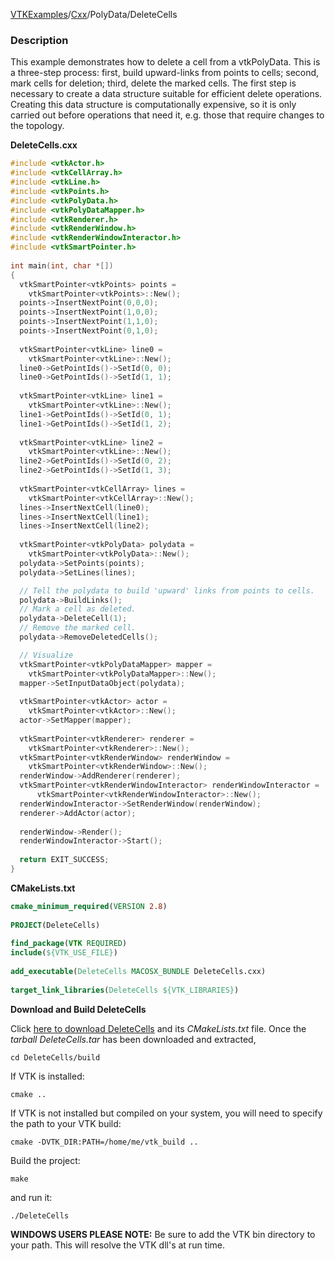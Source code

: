 [VTKExamples](/home/)/[Cxx](/Cxx)/PolyData/DeleteCells

### Description
This example demonstrates how to delete a cell from a vtkPolyData. This is a three-step process: first, build upward-links from points to cells; second, mark cells for deletion; third, delete the marked cells. The first step is necessary to create a data structure suitable for efficient delete operations. Creating this data structure is computationally expensive, so it is only carried out before operations that need it, e.g. those that require changes to the topology.

**DeleteCells.cxx**
```c++
#include <vtkActor.h>
#include <vtkCellArray.h>
#include <vtkLine.h>
#include <vtkPoints.h>
#include <vtkPolyData.h>
#include <vtkPolyDataMapper.h>
#include <vtkRenderer.h>
#include <vtkRenderWindow.h>
#include <vtkRenderWindowInteractor.h>
#include <vtkSmartPointer.h>
 
int main(int, char *[])
{
  vtkSmartPointer<vtkPoints> points =
    vtkSmartPointer<vtkPoints>::New();
  points->InsertNextPoint(0,0,0);
  points->InsertNextPoint(1,0,0);
  points->InsertNextPoint(1,1,0);
  points->InsertNextPoint(0,1,0);
 
  vtkSmartPointer<vtkLine> line0 = 
    vtkSmartPointer<vtkLine>::New();
  line0->GetPointIds()->SetId(0, 0);
  line0->GetPointIds()->SetId(1, 1);
 
  vtkSmartPointer<vtkLine> line1 = 
    vtkSmartPointer<vtkLine>::New();
  line1->GetPointIds()->SetId(0, 1);
  line1->GetPointIds()->SetId(1, 2);
 
  vtkSmartPointer<vtkLine> line2 = 
    vtkSmartPointer<vtkLine>::New();
  line2->GetPointIds()->SetId(0, 2);
  line2->GetPointIds()->SetId(1, 3);
 
  vtkSmartPointer<vtkCellArray> lines =
    vtkSmartPointer<vtkCellArray>::New();
  lines->InsertNextCell(line0);
  lines->InsertNextCell(line1);
  lines->InsertNextCell(line2);
 
  vtkSmartPointer<vtkPolyData> polydata =
    vtkSmartPointer<vtkPolyData>::New();
  polydata->SetPoints(points);
  polydata->SetLines(lines);

  // Tell the polydata to build 'upward' links from points to cells.
  polydata->BuildLinks();
  // Mark a cell as deleted.
  polydata->DeleteCell(1);
  // Remove the marked cell.
  polydata->RemoveDeletedCells();

  // Visualize
  vtkSmartPointer<vtkPolyDataMapper> mapper =
    vtkSmartPointer<vtkPolyDataMapper>::New();
  mapper->SetInputDataObject(polydata);
 
  vtkSmartPointer<vtkActor> actor =
    vtkSmartPointer<vtkActor>::New();
  actor->SetMapper(mapper);
 
  vtkSmartPointer<vtkRenderer> renderer =
    vtkSmartPointer<vtkRenderer>::New();
  vtkSmartPointer<vtkRenderWindow> renderWindow =
    vtkSmartPointer<vtkRenderWindow>::New();
  renderWindow->AddRenderer(renderer);
  vtkSmartPointer<vtkRenderWindowInteractor> renderWindowInteractor = 
      vtkSmartPointer<vtkRenderWindowInteractor>::New();
  renderWindowInteractor->SetRenderWindow(renderWindow);
  renderer->AddActor(actor);
 
  renderWindow->Render();
  renderWindowInteractor->Start();
 
  return EXIT_SUCCESS;
}
```
**CMakeLists.txt**
```cmake
cmake_minimum_required(VERSION 2.8)
 
PROJECT(DeleteCells)
 
find_package(VTK REQUIRED)
include(${VTK_USE_FILE})
 
add_executable(DeleteCells MACOSX_BUNDLE DeleteCells.cxx)
 
target_link_libraries(DeleteCells ${VTK_LIBRARIES})
```

**Download and Build DeleteCells**

Click [here to download DeleteCells](https://github.com/lorensen/VTKWikiExamplesTarballs/raw/master/DeleteCells.tar) and its *CMakeLists.txt* file.
Once the *tarball DeleteCells.tar* has been downloaded and extracted,
```
cd DeleteCells/build 
```
If VTK is installed:
```
cmake ..
```
If VTK is not installed but compiled on your system, you will need to specify the path to your VTK build:
```
cmake -DVTK_DIR:PATH=/home/me/vtk_build ..
```
Build the project:
```
make
```
and run it:
```
./DeleteCells
```
**WINDOWS USERS PLEASE NOTE:** Be sure to add the VTK bin directory to your path. This will resolve the VTK dll's at run time.

